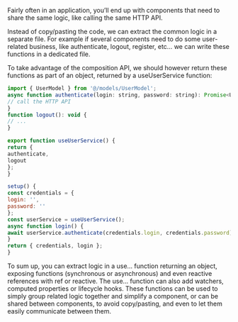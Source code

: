 Fairly often in an application, you’ll end up with components that need to share the same logic, like calling the same HTTP API.

Instead of copy/pasting the code, we can extract the common logic in a separate file. For example if several components need to do some user-related business, like authenticate, logout, register, etc… we can write these functions in a dedicated file.

To take advantage of the composition API, we should however return these functions as part of an object, returned by a useUserService function:

```js
import { UserModel } from '@/models/UserModel';
async function authenticate(login: string, password: string): Promise<UserModel> {
// call the HTTP API
}
function logout(): void {
// ...
}
```

```js
export function useUserService() {
return {
authenticate,
logout
};
}
```

```js
setup() {
const credentials = {
login: '',
password: ''
};
const userService = useUserService();
async function login() {
await userService.authenticate(credentials.login, credentials.password);
}
return { credentials, login };
}
```

To sum up, you can extract logic in a use… function returning an object, exposing functions
(synchronous or asynchronous) and even reactive references with ref or reactive. The use…
function can also add watchers, computed properties or lifecycle hooks. These functions can be used to simply group related logic together and simplify a component, or can be shared between components, to avoid copy/pasting, and even to let them easily communicate between them.


